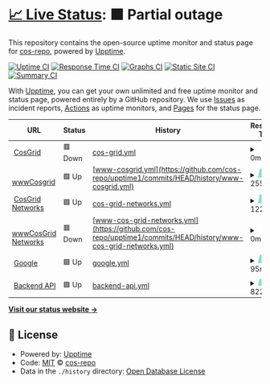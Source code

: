 # [📈 Live Status](https://cos-repo.github.io/upptime1): <!--live status--> **🟧 Partial outage**

This repository contains the open-source uptime monitor and status page for [cos-repo](https://cos-repo.github.io/upptime1), powered by [Upptime](https://github.com/upptime/upptime).

[![Uptime CI](https://github.com/cos-repo/upptime1/workflows/Uptime%20CI/badge.svg)](https://github.com/cos-repo/upptime1/actions?query=workflow%3A%22Uptime+CI%22)
[![Response Time CI](https://github.com/cos-repo/upptime1/workflows/Response%20Time%20CI/badge.svg)](https://github.com/cos-repo/upptime1/actions?query=workflow%3A%22Response+Time+CI%22)
[![Graphs CI](https://github.com/cos-repo/upptime1/workflows/Graphs%20CI/badge.svg)](https://github.com/cos-repo/upptime1/actions?query=workflow%3A%22Graphs+CI%22)
[![Static Site CI](https://github.com/cos-repo/upptime1/workflows/Static%20Site%20CI/badge.svg)](https://github.com/cos-repo/upptime1/actions?query=workflow%3A%22Static+Site+CI%22)
[![Summary CI](https://github.com/cos-repo/upptime1/workflows/Summary%20CI/badge.svg)](https://github.com/cos-repo/upptime1/actions?query=workflow%3A%22Summary+CI%22)

With [Upptime](https://upptime.js.org), you can get your own unlimited and free uptime monitor and status page, powered entirely by a GitHub repository. We use [Issues](https://github.com/cos-repo/upptime1/issues) as incident reports, [Actions](https://github.com/cos-repo/upptime1/actions) as uptime monitors, and [Pages](https://cos-repo.github.io/upptime1) for the status page.

<!--start: status pages-->
<!-- This summary is generated by Upptime (https://github.com/upptime/upptime) -->
<!-- Do not edit this manually, your changes will be overwritten -->
<!-- prettier-ignore -->
| URL | Status | History | Response Time | Uptime |
| --- | ------ | ------- | ------------- | ------ |
| <img alt="" src="https://icons.duckduckgo.com/ip3/cosgrid.com.ico" height="13"> [CosGrid](https://cosgrid.com) | 🟥 Down | [cos-grid.yml](https://github.com/cos-repo/upptime1/commits/HEAD/history/cos-grid.yml) | <details><summary><img alt="Response time graph" src="./graphs/cos-grid/response-time-week.png" height="20"> 0ms</summary><br><a href="https://uptime.cosgrid.com/history/cos-grid"><img alt="Response time 1548" src="https://img.shields.io/endpoint?url=https%3A%2F%2Fraw.githubusercontent.com%2Fcos-repo%2Fupptime1%2FHEAD%2Fapi%2Fcos-grid%2Fresponse-time.json"></a><br><a href="https://uptime.cosgrid.com/history/cos-grid"><img alt="24-hour response time 0" src="https://img.shields.io/endpoint?url=https%3A%2F%2Fraw.githubusercontent.com%2Fcos-repo%2Fupptime1%2FHEAD%2Fapi%2Fcos-grid%2Fresponse-time-day.json"></a><br><a href="https://uptime.cosgrid.com/history/cos-grid"><img alt="7-day response time 0" src="https://img.shields.io/endpoint?url=https%3A%2F%2Fraw.githubusercontent.com%2Fcos-repo%2Fupptime1%2FHEAD%2Fapi%2Fcos-grid%2Fresponse-time-week.json"></a><br><a href="https://uptime.cosgrid.com/history/cos-grid"><img alt="30-day response time 1771" src="https://img.shields.io/endpoint?url=https%3A%2F%2Fraw.githubusercontent.com%2Fcos-repo%2Fupptime1%2FHEAD%2Fapi%2Fcos-grid%2Fresponse-time-month.json"></a><br><a href="https://uptime.cosgrid.com/history/cos-grid"><img alt="1-year response time 1607" src="https://img.shields.io/endpoint?url=https%3A%2F%2Fraw.githubusercontent.com%2Fcos-repo%2Fupptime1%2FHEAD%2Fapi%2Fcos-grid%2Fresponse-time-year.json"></a></details> | <details><summary><a href="https://uptime.cosgrid.com/history/cos-grid">0.00%</a></summary><a href="https://uptime.cosgrid.com/history/cos-grid"><img alt="All-time uptime 97.56%" src="https://img.shields.io/endpoint?url=https%3A%2F%2Fraw.githubusercontent.com%2Fcos-repo%2Fupptime1%2FHEAD%2Fapi%2Fcos-grid%2Fuptime.json"></a><br><a href="https://uptime.cosgrid.com/history/cos-grid"><img alt="24-hour uptime 0.00%" src="https://img.shields.io/endpoint?url=https%3A%2F%2Fraw.githubusercontent.com%2Fcos-repo%2Fupptime1%2FHEAD%2Fapi%2Fcos-grid%2Fuptime-day.json"></a><br><a href="https://uptime.cosgrid.com/history/cos-grid"><img alt="7-day uptime 0.00%" src="https://img.shields.io/endpoint?url=https%3A%2F%2Fraw.githubusercontent.com%2Fcos-repo%2Fupptime1%2FHEAD%2Fapi%2Fcos-grid%2Fuptime-week.json"></a><br><a href="https://uptime.cosgrid.com/history/cos-grid"><img alt="30-day uptime 29.35%" src="https://img.shields.io/endpoint?url=https%3A%2F%2Fraw.githubusercontent.com%2Fcos-repo%2Fupptime1%2FHEAD%2Fapi%2Fcos-grid%2Fuptime-month.json"></a><br><a href="https://uptime.cosgrid.com/history/cos-grid"><img alt="1-year uptime 94.09%" src="https://img.shields.io/endpoint?url=https%3A%2F%2Fraw.githubusercontent.com%2Fcos-repo%2Fupptime1%2FHEAD%2Fapi%2Fcos-grid%2Fuptime-year.json"></a></details>
| <img alt="" src="https://icons.duckduckgo.com/ip3/www.cosgrid.com.ico" height="13"> [wwwCosgrid](https://www.cosgrid.com) | 🟩 Up | [www-cosgrid.yml](https://github.com/cos-repo/upptime1/commits/HEAD/history/www-cosgrid.yml) | <details><summary><img alt="Response time graph" src="./graphs/www-cosgrid/response-time-week.png" height="20"> 2553ms</summary><br><a href="https://uptime.cosgrid.com/history/www-cosgrid"><img alt="Response time 1804" src="https://img.shields.io/endpoint?url=https%3A%2F%2Fraw.githubusercontent.com%2Fcos-repo%2Fupptime1%2FHEAD%2Fapi%2Fwww-cosgrid%2Fresponse-time.json"></a><br><a href="https://uptime.cosgrid.com/history/www-cosgrid"><img alt="24-hour response time 2505" src="https://img.shields.io/endpoint?url=https%3A%2F%2Fraw.githubusercontent.com%2Fcos-repo%2Fupptime1%2FHEAD%2Fapi%2Fwww-cosgrid%2Fresponse-time-day.json"></a><br><a href="https://uptime.cosgrid.com/history/www-cosgrid"><img alt="7-day response time 2553" src="https://img.shields.io/endpoint?url=https%3A%2F%2Fraw.githubusercontent.com%2Fcos-repo%2Fupptime1%2FHEAD%2Fapi%2Fwww-cosgrid%2Fresponse-time-week.json"></a><br><a href="https://uptime.cosgrid.com/history/www-cosgrid"><img alt="30-day response time 2351" src="https://img.shields.io/endpoint?url=https%3A%2F%2Fraw.githubusercontent.com%2Fcos-repo%2Fupptime1%2FHEAD%2Fapi%2Fwww-cosgrid%2Fresponse-time-month.json"></a><br><a href="https://uptime.cosgrid.com/history/www-cosgrid"><img alt="1-year response time 1659" src="https://img.shields.io/endpoint?url=https%3A%2F%2Fraw.githubusercontent.com%2Fcos-repo%2Fupptime1%2FHEAD%2Fapi%2Fwww-cosgrid%2Fresponse-time-year.json"></a></details> | <details><summary><a href="https://uptime.cosgrid.com/history/www-cosgrid">100.00%</a></summary><a href="https://uptime.cosgrid.com/history/www-cosgrid"><img alt="All-time uptime 95.74%" src="https://img.shields.io/endpoint?url=https%3A%2F%2Fraw.githubusercontent.com%2Fcos-repo%2Fupptime1%2FHEAD%2Fapi%2Fwww-cosgrid%2Fuptime.json"></a><br><a href="https://uptime.cosgrid.com/history/www-cosgrid"><img alt="24-hour uptime 100.00%" src="https://img.shields.io/endpoint?url=https%3A%2F%2Fraw.githubusercontent.com%2Fcos-repo%2Fupptime1%2FHEAD%2Fapi%2Fwww-cosgrid%2Fuptime-day.json"></a><br><a href="https://uptime.cosgrid.com/history/www-cosgrid"><img alt="7-day uptime 100.00%" src="https://img.shields.io/endpoint?url=https%3A%2F%2Fraw.githubusercontent.com%2Fcos-repo%2Fupptime1%2FHEAD%2Fapi%2Fwww-cosgrid%2Fuptime-week.json"></a><br><a href="https://uptime.cosgrid.com/history/www-cosgrid"><img alt="30-day uptime 99.95%" src="https://img.shields.io/endpoint?url=https%3A%2F%2Fraw.githubusercontent.com%2Fcos-repo%2Fupptime1%2FHEAD%2Fapi%2Fwww-cosgrid%2Fuptime-month.json"></a><br><a href="https://uptime.cosgrid.com/history/www-cosgrid"><img alt="1-year uptime 97.01%" src="https://img.shields.io/endpoint?url=https%3A%2F%2Fraw.githubusercontent.com%2Fcos-repo%2Fupptime1%2FHEAD%2Fapi%2Fwww-cosgrid%2Fuptime-year.json"></a></details>
| <img alt="" src="https://icons.duckduckgo.com/ip3/cosgrid.net.ico" height="13"> [CosGrid Networks](https://cosgrid.net) | 🟩 Up | [cos-grid-networks.yml](https://github.com/cos-repo/upptime1/commits/HEAD/history/cos-grid-networks.yml) | <details><summary><img alt="Response time graph" src="./graphs/cos-grid-networks/response-time-week.png" height="20"> 1225ms</summary><br><a href="https://uptime.cosgrid.com/history/cos-grid-networks"><img alt="Response time 1076" src="https://img.shields.io/endpoint?url=https%3A%2F%2Fraw.githubusercontent.com%2Fcos-repo%2Fupptime1%2FHEAD%2Fapi%2Fcos-grid-networks%2Fresponse-time.json"></a><br><a href="https://uptime.cosgrid.com/history/cos-grid-networks"><img alt="24-hour response time 1272" src="https://img.shields.io/endpoint?url=https%3A%2F%2Fraw.githubusercontent.com%2Fcos-repo%2Fupptime1%2FHEAD%2Fapi%2Fcos-grid-networks%2Fresponse-time-day.json"></a><br><a href="https://uptime.cosgrid.com/history/cos-grid-networks"><img alt="7-day response time 1225" src="https://img.shields.io/endpoint?url=https%3A%2F%2Fraw.githubusercontent.com%2Fcos-repo%2Fupptime1%2FHEAD%2Fapi%2Fcos-grid-networks%2Fresponse-time-week.json"></a><br><a href="https://uptime.cosgrid.com/history/cos-grid-networks"><img alt="30-day response time 1346" src="https://img.shields.io/endpoint?url=https%3A%2F%2Fraw.githubusercontent.com%2Fcos-repo%2Fupptime1%2FHEAD%2Fapi%2Fcos-grid-networks%2Fresponse-time-month.json"></a><br><a href="https://uptime.cosgrid.com/history/cos-grid-networks"><img alt="1-year response time 1175" src="https://img.shields.io/endpoint?url=https%3A%2F%2Fraw.githubusercontent.com%2Fcos-repo%2Fupptime1%2FHEAD%2Fapi%2Fcos-grid-networks%2Fresponse-time-year.json"></a></details> | <details><summary><a href="https://uptime.cosgrid.com/history/cos-grid-networks">100.00%</a></summary><a href="https://uptime.cosgrid.com/history/cos-grid-networks"><img alt="All-time uptime 99.79%" src="https://img.shields.io/endpoint?url=https%3A%2F%2Fraw.githubusercontent.com%2Fcos-repo%2Fupptime1%2FHEAD%2Fapi%2Fcos-grid-networks%2Fuptime.json"></a><br><a href="https://uptime.cosgrid.com/history/cos-grid-networks"><img alt="24-hour uptime 100.00%" src="https://img.shields.io/endpoint?url=https%3A%2F%2Fraw.githubusercontent.com%2Fcos-repo%2Fupptime1%2FHEAD%2Fapi%2Fcos-grid-networks%2Fuptime-day.json"></a><br><a href="https://uptime.cosgrid.com/history/cos-grid-networks"><img alt="7-day uptime 100.00%" src="https://img.shields.io/endpoint?url=https%3A%2F%2Fraw.githubusercontent.com%2Fcos-repo%2Fupptime1%2FHEAD%2Fapi%2Fcos-grid-networks%2Fuptime-week.json"></a><br><a href="https://uptime.cosgrid.com/history/cos-grid-networks"><img alt="30-day uptime 100.00%" src="https://img.shields.io/endpoint?url=https%3A%2F%2Fraw.githubusercontent.com%2Fcos-repo%2Fupptime1%2FHEAD%2Fapi%2Fcos-grid-networks%2Fuptime-month.json"></a><br><a href="https://uptime.cosgrid.com/history/cos-grid-networks"><img alt="1-year uptime 99.97%" src="https://img.shields.io/endpoint?url=https%3A%2F%2Fraw.githubusercontent.com%2Fcos-repo%2Fupptime1%2FHEAD%2Fapi%2Fcos-grid-networks%2Fuptime-year.json"></a></details>
| <img alt="" src="https://icons.duckduckgo.com/ip3/www.cosgrid.net.ico" height="13"> [wwwCosGrid Networks](https://www.cosgrid.net) | 🟥 Down | [www-cos-grid-networks.yml](https://github.com/cos-repo/upptime1/commits/HEAD/history/www-cos-grid-networks.yml) | <details><summary><img alt="Response time graph" src="./graphs/www-cos-grid-networks/response-time-week.png" height="20"> 0ms</summary><br><a href="https://uptime.cosgrid.com/history/www-cos-grid-networks"><img alt="Response time 666" src="https://img.shields.io/endpoint?url=https%3A%2F%2Fraw.githubusercontent.com%2Fcos-repo%2Fupptime1%2FHEAD%2Fapi%2Fwww-cos-grid-networks%2Fresponse-time.json"></a><br><a href="https://uptime.cosgrid.com/history/www-cos-grid-networks"><img alt="24-hour response time 0" src="https://img.shields.io/endpoint?url=https%3A%2F%2Fraw.githubusercontent.com%2Fcos-repo%2Fupptime1%2FHEAD%2Fapi%2Fwww-cos-grid-networks%2Fresponse-time-day.json"></a><br><a href="https://uptime.cosgrid.com/history/www-cos-grid-networks"><img alt="7-day response time 0" src="https://img.shields.io/endpoint?url=https%3A%2F%2Fraw.githubusercontent.com%2Fcos-repo%2Fupptime1%2FHEAD%2Fapi%2Fwww-cos-grid-networks%2Fresponse-time-week.json"></a><br><a href="https://uptime.cosgrid.com/history/www-cos-grid-networks"><img alt="30-day response time 0" src="https://img.shields.io/endpoint?url=https%3A%2F%2Fraw.githubusercontent.com%2Fcos-repo%2Fupptime1%2FHEAD%2Fapi%2Fwww-cos-grid-networks%2Fresponse-time-month.json"></a><br><a href="https://uptime.cosgrid.com/history/www-cos-grid-networks"><img alt="1-year response time 0" src="https://img.shields.io/endpoint?url=https%3A%2F%2Fraw.githubusercontent.com%2Fcos-repo%2Fupptime1%2FHEAD%2Fapi%2Fwww-cos-grid-networks%2Fresponse-time-year.json"></a></details> | <details><summary><a href="https://uptime.cosgrid.com/history/www-cos-grid-networks">0.00%</a></summary><a href="https://uptime.cosgrid.com/history/www-cos-grid-networks"><img alt="All-time uptime 29.60%" src="https://img.shields.io/endpoint?url=https%3A%2F%2Fraw.githubusercontent.com%2Fcos-repo%2Fupptime1%2FHEAD%2Fapi%2Fwww-cos-grid-networks%2Fuptime.json"></a><br><a href="https://uptime.cosgrid.com/history/www-cos-grid-networks"><img alt="24-hour uptime 0.00%" src="https://img.shields.io/endpoint?url=https%3A%2F%2Fraw.githubusercontent.com%2Fcos-repo%2Fupptime1%2FHEAD%2Fapi%2Fwww-cos-grid-networks%2Fuptime-day.json"></a><br><a href="https://uptime.cosgrid.com/history/www-cos-grid-networks"><img alt="7-day uptime 0.00%" src="https://img.shields.io/endpoint?url=https%3A%2F%2Fraw.githubusercontent.com%2Fcos-repo%2Fupptime1%2FHEAD%2Fapi%2Fwww-cos-grid-networks%2Fuptime-week.json"></a><br><a href="https://uptime.cosgrid.com/history/www-cos-grid-networks"><img alt="30-day uptime 0.00%" src="https://img.shields.io/endpoint?url=https%3A%2F%2Fraw.githubusercontent.com%2Fcos-repo%2Fupptime1%2FHEAD%2Fapi%2Fwww-cos-grid-networks%2Fuptime-month.json"></a><br><a href="https://uptime.cosgrid.com/history/www-cos-grid-networks"><img alt="1-year uptime 0.00%" src="https://img.shields.io/endpoint?url=https%3A%2F%2Fraw.githubusercontent.com%2Fcos-repo%2Fupptime1%2FHEAD%2Fapi%2Fwww-cos-grid-networks%2Fuptime-year.json"></a></details>
| <img alt="" src="https://icons.duckduckgo.com/ip3/www.google.com.ico" height="13"> [Google](https://www.google.com) | 🟩 Up | [google.yml](https://github.com/cos-repo/upptime1/commits/HEAD/history/google.yml) | <details><summary><img alt="Response time graph" src="./graphs/google/response-time-week.png" height="20"> 95ms</summary><br><a href="https://uptime.cosgrid.com/history/google"><img alt="Response time 114" src="https://img.shields.io/endpoint?url=https%3A%2F%2Fraw.githubusercontent.com%2Fcos-repo%2Fupptime1%2FHEAD%2Fapi%2Fgoogle%2Fresponse-time.json"></a><br><a href="https://uptime.cosgrid.com/history/google"><img alt="24-hour response time 102" src="https://img.shields.io/endpoint?url=https%3A%2F%2Fraw.githubusercontent.com%2Fcos-repo%2Fupptime1%2FHEAD%2Fapi%2Fgoogle%2Fresponse-time-day.json"></a><br><a href="https://uptime.cosgrid.com/history/google"><img alt="7-day response time 95" src="https://img.shields.io/endpoint?url=https%3A%2F%2Fraw.githubusercontent.com%2Fcos-repo%2Fupptime1%2FHEAD%2Fapi%2Fgoogle%2Fresponse-time-week.json"></a><br><a href="https://uptime.cosgrid.com/history/google"><img alt="30-day response time 115" src="https://img.shields.io/endpoint?url=https%3A%2F%2Fraw.githubusercontent.com%2Fcos-repo%2Fupptime1%2FHEAD%2Fapi%2Fgoogle%2Fresponse-time-month.json"></a><br><a href="https://uptime.cosgrid.com/history/google"><img alt="1-year response time 115" src="https://img.shields.io/endpoint?url=https%3A%2F%2Fraw.githubusercontent.com%2Fcos-repo%2Fupptime1%2FHEAD%2Fapi%2Fgoogle%2Fresponse-time-year.json"></a></details> | <details><summary><a href="https://uptime.cosgrid.com/history/google">100.00%</a></summary><a href="https://uptime.cosgrid.com/history/google"><img alt="All-time uptime 99.98%" src="https://img.shields.io/endpoint?url=https%3A%2F%2Fraw.githubusercontent.com%2Fcos-repo%2Fupptime1%2FHEAD%2Fapi%2Fgoogle%2Fuptime.json"></a><br><a href="https://uptime.cosgrid.com/history/google"><img alt="24-hour uptime 100.00%" src="https://img.shields.io/endpoint?url=https%3A%2F%2Fraw.githubusercontent.com%2Fcos-repo%2Fupptime1%2FHEAD%2Fapi%2Fgoogle%2Fuptime-day.json"></a><br><a href="https://uptime.cosgrid.com/history/google"><img alt="7-day uptime 100.00%" src="https://img.shields.io/endpoint?url=https%3A%2F%2Fraw.githubusercontent.com%2Fcos-repo%2Fupptime1%2FHEAD%2Fapi%2Fgoogle%2Fuptime-week.json"></a><br><a href="https://uptime.cosgrid.com/history/google"><img alt="30-day uptime 99.86%" src="https://img.shields.io/endpoint?url=https%3A%2F%2Fraw.githubusercontent.com%2Fcos-repo%2Fupptime1%2FHEAD%2Fapi%2Fgoogle%2Fuptime-month.json"></a><br><a href="https://uptime.cosgrid.com/history/google"><img alt="1-year uptime 99.95%" src="https://img.shields.io/endpoint?url=https%3A%2F%2Fraw.githubusercontent.com%2Fcos-repo%2Fupptime1%2FHEAD%2Fapi%2Fgoogle%2Fuptime-year.json"></a></details>
| <img alt="" src="https://icons.duckduckgo.com/ip3/cosgridnetworks.in.ico" height="13"> [Backend API](https://cosgridnetworks.in/api/v1/tenant/data/cosgrid-com-mail/) | 🟩 Up | [backend-api.yml](https://github.com/cos-repo/upptime1/commits/HEAD/history/backend-api.yml) | <details><summary><img alt="Response time graph" src="./graphs/backend-api/response-time-week.png" height="20"> 822ms</summary><br><a href="https://uptime.cosgrid.com/history/backend-api"><img alt="Response time 964" src="https://img.shields.io/endpoint?url=https%3A%2F%2Fraw.githubusercontent.com%2Fcos-repo%2Fupptime1%2FHEAD%2Fapi%2Fbackend-api%2Fresponse-time.json"></a><br><a href="https://uptime.cosgrid.com/history/backend-api"><img alt="24-hour response time 1010" src="https://img.shields.io/endpoint?url=https%3A%2F%2Fraw.githubusercontent.com%2Fcos-repo%2Fupptime1%2FHEAD%2Fapi%2Fbackend-api%2Fresponse-time-day.json"></a><br><a href="https://uptime.cosgrid.com/history/backend-api"><img alt="7-day response time 822" src="https://img.shields.io/endpoint?url=https%3A%2F%2Fraw.githubusercontent.com%2Fcos-repo%2Fupptime1%2FHEAD%2Fapi%2Fbackend-api%2Fresponse-time-week.json"></a><br><a href="https://uptime.cosgrid.com/history/backend-api"><img alt="30-day response time 1387" src="https://img.shields.io/endpoint?url=https%3A%2F%2Fraw.githubusercontent.com%2Fcos-repo%2Fupptime1%2FHEAD%2Fapi%2Fbackend-api%2Fresponse-time-month.json"></a><br><a href="https://uptime.cosgrid.com/history/backend-api"><img alt="1-year response time 962" src="https://img.shields.io/endpoint?url=https%3A%2F%2Fraw.githubusercontent.com%2Fcos-repo%2Fupptime1%2FHEAD%2Fapi%2Fbackend-api%2Fresponse-time-year.json"></a></details> | <details><summary><a href="https://uptime.cosgrid.com/history/backend-api">99.78%</a></summary><a href="https://uptime.cosgrid.com/history/backend-api"><img alt="All-time uptime 99.66%" src="https://img.shields.io/endpoint?url=https%3A%2F%2Fraw.githubusercontent.com%2Fcos-repo%2Fupptime1%2FHEAD%2Fapi%2Fbackend-api%2Fuptime.json"></a><br><a href="https://uptime.cosgrid.com/history/backend-api"><img alt="24-hour uptime 100.00%" src="https://img.shields.io/endpoint?url=https%3A%2F%2Fraw.githubusercontent.com%2Fcos-repo%2Fupptime1%2FHEAD%2Fapi%2Fbackend-api%2Fuptime-day.json"></a><br><a href="https://uptime.cosgrid.com/history/backend-api"><img alt="7-day uptime 99.78%" src="https://img.shields.io/endpoint?url=https%3A%2F%2Fraw.githubusercontent.com%2Fcos-repo%2Fupptime1%2FHEAD%2Fapi%2Fbackend-api%2Fuptime-week.json"></a><br><a href="https://uptime.cosgrid.com/history/backend-api"><img alt="30-day uptime 99.19%" src="https://img.shields.io/endpoint?url=https%3A%2F%2Fraw.githubusercontent.com%2Fcos-repo%2Fupptime1%2FHEAD%2Fapi%2Fbackend-api%2Fuptime-month.json"></a><br><a href="https://uptime.cosgrid.com/history/backend-api"><img alt="1-year uptime 99.39%" src="https://img.shields.io/endpoint?url=https%3A%2F%2Fraw.githubusercontent.com%2Fcos-repo%2Fupptime1%2FHEAD%2Fapi%2Fbackend-api%2Fuptime-year.json"></a></details>

<!--end: status pages-->

[**Visit our status website →**](https://cos-repo.github.io/upptime1)

## 📄 License

- Powered by: [Upptime](https://github.com/upptime/upptime)
- Code: [MIT](./LICENSE) © [cos-repo](https://cos-repo.github.io/upptime1)
- Data in the `./history` directory: [Open Database License](https://opendatacommons.org/licenses/odbl/1-0/)
